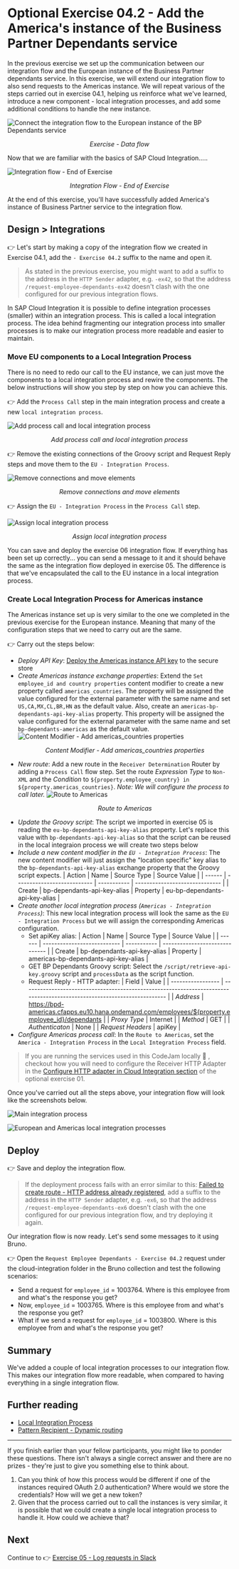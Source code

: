 # Optional Exercise 04.2 - Add the America's instance of the Business Partner Dependants service

In the previous exercise we set up the communication between our integration flow and the European instance of the Business Partner dependants service. In this exercise, we will extend our integration flow to also send requests to the Americas instance. We will repeat various of the steps carried out in exercise 04.1, helping us reinforce what we've learned, introduce a new component - local integration processes,  and add some additional conditions to handle the new instance.

![Connect the integration flow to the European instance of the BP Dependants service](assets/diagrams/bp_americas_data_flow.png)
<p align = "center">
<i>Exercise - Data flow</i>
</p>

Now that we are familiar with the basics of SAP Cloud Integration.....

![Integration flow - End of Exercise](assets/end-of-exercise-integration-flow.png)
<p align = "center">
<i>Integration Flow - End of Exercise</i>
</p>

At the end of this exercise, you'll have successfully added America's instance of Business Partner service to the integration flow.

## Design > Integrations

👉 Let's start by making a copy of the integration flow we created in Exercise 04.1, add the `- Exercise 04.2` suffix to the name and open it.

> As stated in the previous exercise, you might want to add a suffix to the address in the `HTTP Sender` adapter, e.g. `-ex42`, so that the address `/request-employee-dependants-ex42`  doesn't clash with the one configured for our previous integration flows.

In SAP Cloud Integration it is possible to define integration processes (smaller) within an integration process. This is called a local integration process. The idea behind fragmenting our integration process into smaller processes is to make our integration process more readable and easier to maintain.

### Move EU components to a Local Integration Process

There is no need to redo our call to the EU instance, we can just move the components to a local integration process and rewire the components. The below instructions will show you step by step on how you can achieve this.

👉 Add the `Process Call` step in the main integration process and create a new `local integration process`.

![Add process call and local integration process](assets/add-process-call-and-local-integration-process.gif)
<p align = "center">
<i>Add process call and local integration process</i>
</p>

👉 Remove the existing connections of the Groovy script and Request Reply steps and move them to the `EU - Integration Process`.

![Remove connections and move elements](assets/remove-connections-and-move-elements.gif)
<p align = "center">
<i>Remove connections and move elements</i>
</p>

👉 Assign the `EU - Integration Process` in the `Process Call` step. 

![Assign local integration process](assets/assign-local-integration-process.gif)
<p align = "center">
<i>Assign local integration process</i>
</p>

You can save and deploy the exercise 06 integration flow. If everything has been set up correctly... you can send a message to it and it should behave the same as the integration flow deployed in exercise 05. The difference is that we've encapsulated the call to the EU instance in a local integration process.

### Create Local Integration Process for Americas instance

The Americas instance set up is very similar to the one we completed in the previous exercise for the European instance. Meaning that many of the configuration steps that we need to carry out are the same.

👉 Carry out the steps below:
- *Deploy API Key*: [Deploy the Americas instance API key](../05-retrieve-bp-dependants/README.md#deploy-api-key-to-sap-cloud-integration) to the secure store
- *Create Americas instance exchange properties*: Extend the `Set employee_id and country properties` content modifier to create a new property called `americas_countries`. The property will be assigned the value configured for the external parameter with the same name and set `US,CA,MX,CL,BR,HN` as the default value. Also, create an `americas-bp-dependants-api-key-alias` property. This property will be assigned the value configured for the external parameter with the same name and set `bp-dependants-americas` as the default value.
    ![Content Modifier - Add americas_countries properties](assets/api-key-alias-content-modifier.png)
    <p align = "center">
    <i>Content Modifier - Add americas_countries properties</i>
    </p>
- *New route*: Add a new route in the `Receiver Determination` Router by adding a `Process Call` flow step.  Set the route *Expression Type* to `Non-XML` and the *Condition* to `${property.employee_country} in ${property.americas_countries}`. *Note: We will configure the process to call later.*
    ![Route to Americas](assets/add-new-americas-route.png)
    <p align = "center">
    <i>Route to Americas</i>
    </p>
- *Update the Groovy script*: The script we imported in exercise 05 is reading the `eu-bp-dependants-api-key-alias` property. Let's replace this value with `bp-dependants-api-key-alias` so that the script can be reused in the local integraion process we will create two steps below
- *Include a new content modifier in the `EU - Integration Process`*: The new content modifier will just assign the "location specific" key alias to the `bp-dependants-api-key-alias` exchange property that the Groovy script expects.
  | Action | Name                        | Source Type | Source Value                   |
    | ------ | --------------------------- | ----------- | ------------------------------ |
    | Create | bp-dependants-api-key-alias | Property    | eu-bp-dependants-api-key-alias |
- *Create another local integration process (`Americas - Integration Process`)*:  This new local integration process will look the same as the `EU - Integration Process` but we will assign the corresponding Americas configuration.
  - Set apiKey alias:
    | Action | Name                        | Source Type | Source Value                   |
    | ------ | --------------------------- | ----------- | ------------------------------ |
    | Create | bp-dependants-api-key-alias | Property    | americas-bp-dependants-api-key-alias |
  - GET BP Dependants Groovy script: Select the `/script/retrieve-api-key.groovy` script and `processData` as the script function.
  - Request Reply - HTTP adapter:
    | Field             | Value                                                                                                                    |
    | ----------------- | ------------------------------------------------------------------------------------------------------------------------ |
    | *Address*         | https://bpd-americas.cfapps.eu10.hana.ondemand.com/employees/${property.employee_id}/dependants |
    | *Proxy Type*      | Internet                                                                                                                 |
    | *Method*          | GET                                                                                                                      |
    | *Authenticaton*   | None                                                                                                                     |
    | *Request Headers* | apiKey                                                                                                                   |
- *Configure Americas process call*: In the `Route to Americas`, set the `America - Integration Process` in the `Local Integration Process` field.

> If you are running the services used in this CodeJam locally 🐳 , checkout how you will need to configure the Receiver HTTP Adapter in the [Configure HTTP adapter in Cloud Integration section](../../exercises/optional-01-running-locally/README.md#configure-http-adapter-in-cloud-integration) of the optional exercise 01.

Once you've carried out all the steps above, your integration flow will look like the screenshots below.

![Main integration process](assets/main-integration-process.png)

![European and Americas local integration processes](assets/european-americas-instance-local-integration-processes.png)

## Deploy

👉 Save and deploy the integration flow.

> If the deployment process fails with an error similar to this: [Failed to create route - HTTP address already registered](../../troubleshooting.md#failed-to-create-route---http-address-already-registered-for-another-iflow), add a suffix to the address in the `HTTP Sender` adapter, e.g. `-ex6`, so that the address `/request-employee-dependants-ex6`  doesn't clash with the one configured for our previous integration flow, and try deploying it again.

Our integration flow is now ready. Let's send some messages to it using Bruno.

👉 Open the `Request Employee Dependants - Exercise 04.2` request under the cloud-integration folder in the Bruno collection and test the following scenarios:

- Send a request for `employee_id` = 1003764. Where is this employee from and what's the response you get?
- Now, `employee_id` = 1003765. Where is this employee from and what's the response you get?
- What if we send a request for `employee_id` = 1003800. Where is this employee from and what's the response you get?

## Summary

We've added a couple of local integration processes to our integration flow. This makes our integration flow more readable, when compared to having everything in a single integration flow. 

## Further reading

* [Local Integration Process](https://help.sap.com/docs/CLOUD_INTEGRATION/4b57f249012e4e1f8c15cbd5dbb4fff3/88faa5c1056c4c179a8d1967b2ce5669.html?locale=en-US)
* [Pattern Recipient - Dynamic routing](https://hub.sap.com/integrationflow/Pattern_RecipientList_DynamicRouting)

---

If you finish earlier than your fellow participants, you might like to ponder these questions. There isn't always a single correct answer and there are no prizes - they're just to give you something else to think about.

1. Can you think of how this process would be different if one of the instances required OAuth 2.0 authentication? Where would we store the credentials? How will we get a new token?
2. Given that the process carried out to call the instances is very similar, it is possible that we could create a single local integration process to handle it. How could we achieve that?

## Next

Continue to 👉 [Exercise 05 - Log requests in Slack](../05-log-requests-in-slack/README.md#exercise-05---log-request-in-slack)
